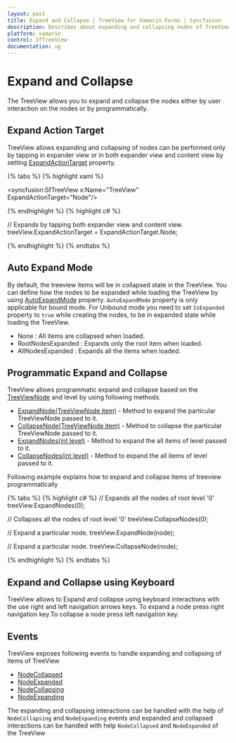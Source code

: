 ```yaml
---
layout: post
title: Expand and Collapse | TreeView for Xamarin.Forms | Syncfusion
description: Describes about expanding and collapsing nodes of TreeView.
platform: xamarin
control: SfTreeView
documentation: ug
---
```


# Expand and Collapse

The TreeView allows you to expand and collapse the nodes either by user interaction on the nodes or by programmatically. 

##  Expand Action Target

 TreeView allows expanding and collapsing of nodes can be performed only by tapping in expander view or in both expander view and content view by setting [ExpandActionTarget](https://help.syncfusion.com/cr/cref_files/xamarin/Syncfusion.SfTreeView.XForms~Syncfusion.XForms.TreeView.SfTreeView~ExpandActionTarget.html) property.

{% tabs %}
{% highlight xaml %}

<syncfusion:SfTreeView x:Name="TreeView" ExpandActionTarget="Node"/>

{% endhighlight %}
{% highlight c# %}

// Expands by tapping both expander view and content view.
treeView.ExpandActionTarget = ExpandActionTarget.Node;

{% endhighlight %}
{% endtabs %}

## Auto Expand Mode

By default, the treeview items will be in collapsed state in the TreeView. You can define how the nodes to be expanded while loading the TreeView by using [AutoExpandMode](https://help.syncfusion.com/cr/cref_files/xamarin/Syncfusion.SfTreeView.XForms~Syncfusion.XForms.TreeView.SfTreeView~AutoExpandMode.html) property. `AutoExpandMode` property is only applicable for bound mode. For Unbound mode you need to set `IsExpanded` property to `true` while creating the nodes, to be in expanded state while loading the TreeView.

* None : All items are collapsed when loaded.
* RootNodesExpanded : Expands only the root item when loaded.
* AllNodesExpanded : Expands all the items when loaded.

## Programmatic Expand and Collapse

TreeView allows programmatic expand and collapse based on the [TreeViewNode](https://help.syncfusion.com/cr/cref_files/xamarin/Syncfusion.SfTreeView.XForms~Syncfusion.TreeView.Engine.TreeViewNode.html) and level by using following methods.

* [ExpandNode(TreeViewNode item)](https://help.syncfusion.com/cr/cref_files/xamarin/Syncfusion.SfTreeView.XForms~Syncfusion.XForms.TreeView.SfTreeView~ExpandNode.html) - Method to expand the particular TreeViewNode passed to it.
* [CollapseNode(TreeViewNode item)](https://help.syncfusion.com/cr/cref_files/xamarin/Syncfusion.SfTreeView.XForms~Syncfusion.XForms.TreeView.SfTreeView~CollapseNode.html) - Method to collapse the particular TreeViewNode passed to it.
* [ExpandNodes(int level)](https://help.syncfusion.com/cr/cref_files/xamarin/Syncfusion.SfTreeView.XForms~Syncfusion.XForms.TreeView.SfTreeView~ExpandNodes.html) - Method to expand the all items of level passed to it.
* [CollapseNodes(int level)](https://help.syncfusion.com/cr/cref_files/xamarin/Syncfusion.SfTreeView.XForms~Syncfusion.XForms.TreeView.SfTreeView~CollapseNodes.html) - Method to expand the all items of level passed to it.

Following example explains how to expand and collapse items of treeview programmatically

{% tabs %}
{% highlight c# %}
// Expands all the nodes of root level '0'
treeView.ExpandNodes(0);

// Collapses all the nodes of root level '0'
treeView.CollapseNodes(0);

// Expand a particular node.
treeView.ExpandNode(node);

// Expand a particular node.
treeView.CollapseNode(node);

{% endhighlight %}
{% endtabs %}

## Expand and Collapse using Keyboard

TreeView allows to Expand and collapse using keyboard interactions with the use right and left navigation arrows keys.
To expand a node press right navigation key.To collapse a node press left navigation key.

## Events

TreeView exposes following events to handle expanding and collapsing of items of TreeView
* [NodeCollapsed](https://help.syncfusion.com/cr/cref_files/xamarin/Syncfusion.SfTreeView.XForms~Syncfusion.XForms.TreeView.SfTreeView~NodeCollapsed_EV.html)
* [NodeExpanded](https://help.syncfusion.com/cr/cref_files/xamarin/Syncfusion.SfTreeView.XForms~Syncfusion.XForms.TreeView.SfTreeView~NodeExpanded_EV.html)
* [NodeCollapsing](https://help.syncfusion.com/cr/cref_files/xamarin/Syncfusion.SfTreeView.XForms~Syncfusion.XForms.TreeView.SfTreeView~NodeCollapsing_EV.html)
* [NodeExpanding](https://help.syncfusion.com/cr/cref_files/xamarin/Syncfusion.SfTreeView.XForms~Syncfusion.XForms.TreeView.SfTreeView~NodeExpanding_EV.html)

The expanding and collapsing interactions can be handled with the help of `NodeCollapsing` and `NodeExpanding` events and expanded and collapsed interactions can be handled with help `NodeCollapsed` and `NodeExpanded` of the TreeView